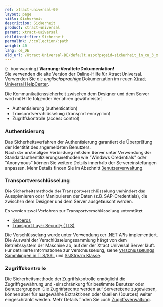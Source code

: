 ```yaml
---
ref: xtract-universal-09
layout: page
title: Sicherheit
description: Sicherheit
product: xtract-universal
parent: xtract-universal
childidentifier: Sicherheit
permalink: /:collection/:path
weight: 40
lang: de_DE
old_url: /Xtract-Universal-DE/default.aspx?pageid=sicherheit_in_xu_3_x
---
```


{: .box-warning}
**Warnung: Veraltete Dokumentation!** <br>
Sie verwenden die alte Version der Online-Hilfe für Xtract Universal.<br>
Verwenden Sie die *englischsprachige* Dokumentation im neuen [Xtract Universal HelpCenter](https://helpcenter.theobald-software.com/xtract-universal/documentation/introduction/).

Die Kommunikationssicherheit zwischen dem Designer und dem Server wird mit Hilfe folgender Verfahren gewährleistet:
- Authentisierung (authentication) 
- Transportverschlüsselung (transport encryption)
- Zugriffskontrolle (access control)


### Authentisierung

Das Sicherheitsverfahren der Authentisierung garantiert die Überprüfung der Identität des angemeldeten Benutzers.  
Nach der erstmaligen Verbindung mit dem Server unter Verwendung der Standardauthentifizierungsmethoden wie "Windows Credentials" oder "Anonymous" können Sie 
weitere Details innerhalb der Servereinstellungen anpassen. Mehr Details finden Sie im Abschnitt [Benutzerverwaltung](./sicherheit/benutzerverwaltung).



### Transportverschlüsselung

Die Sicherheitsmethode der Transportverschlüsselung verhindert das Ausspionieren oder Manipulieren der Daten (z.B. SAP-Credentials), die zwischen dem Designer und dem Server ausgetauscht werden. 

Es werden zwei Verfahren zur Transportverschlüsselung unterstützt:
-	[Kerberos](https://msdn.microsoft.com/de-de/library/windows/desktop/aa374762(v=vs.85).aspx)
-	[Transport Layer Security (TLS)](https://docs.microsoft.com/de-de/windows/win32/secauthn/transport-layer-security-protocol)

Die Verschlüsselung wurde unter Verwendung der .NET APIs implementiert. 
Die Auswahl der Verschlüsselungssammlung hängt von dem Betriebssystem der Maschine ab, auf der der Xtract Universal Server läuft. 
Für detailierte Informationen zur Verschlüsselung, siehe [Verschlüsselungs Sammlungen in TLS/SSL](https://docs.microsoft.com/de-de/windows/win32/secauthn/cipher-suites-in-schannel) und [SslStream Klasse](https://docs.microsoft.com/de-de/dotnet/api/system.net.security.sslstream?view=net-5.0).

### Zugriffskontrolle
Die Sicherheitsmethode der Zugriffskontrolle ermöglicht die Zugriffsgewährung und -einschränkung für bestimmte Benutzer oder Benutzergruppen. 
Die Zugriffsrechte werden auf Serverebene zugewiesen, können aber für ausgewählte Extraktionen oder Quellen (Sources) weiter eingeschränkt werden.
Mehr Details finden Sie auch [Zugriffsverwaltung](./sicherheit/zugriffsverwaltung).




